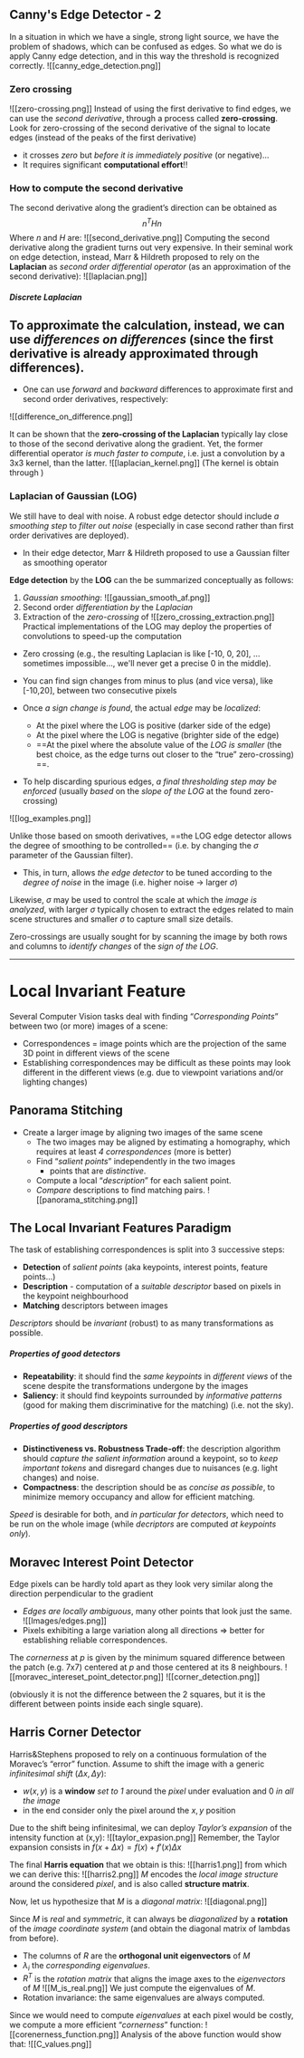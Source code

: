 ## Canny's Edge Detector - 2
In a situation in which we have a single, strong light source, we have the problem of shadows, which can be confused as edges. So what we do is apply Canny edge detection, and in this way the threshold is recognized correctly.
![[canny_edge_detection.png]]
### Zero crossing
![[zero-crossing.png]]
Instead of using the first derivative to find edges, we can use the _second derivative_, through a process called __zero-crossing__. 
Look for zero-crossing of the second derivative of the signal to locate edges (instead of the peaks of the first derivative) 
- it crosses _zero_ but _before it is immediately positive_ (or negative)… 
- It requires significant __computational effort__!!

### How to compute the second derivative
The second derivative along the gradient’s direction can be obtained as $$n^THn$$
Where $n$ and $H$ are:
![[second_derivative.png]]
Computing the second derivative along the gradient turns out very expensive. In their seminal work on edge detection, instead, Marr & Hildreth proposed to rely on the __Laplacian__ as _second order differential operator_ (as an approximation of the second derivative):
![[laplacian.png]]

##### Discrete Laplacian
To approximate the calculation, instead, we can use _differences on differences_ (since the first derivative is already approximated through differences).  
- 
- One can use _forward_ and _backward_ differences to approximate first and second order derivatives, respectively:

![[difference_on_difference.png]]

It can be shown that the __zero-crossing of the Laplacian__ typically lay close to those of the second derivative along the gradient. Yet, the former differential operator _is much faster to compute_, i.e. just a convolution by a 3x3 kernel, than the latter.
![[laplacian_kernel.png]]
(The kernel is obtain through )

### Laplacian of Gaussian (LOG) 
We still have to deal with noise. A robust edge detector should include _a smoothing step_ to _filter out noise_ (especially in case second rather than first order derivatives are deployed). 
- In their edge detector, Marr & Hildreth proposed to use a Gaussian filter as smoothing operator

__Edge detection__ by the __LOG__ can the be summarized conceptually as follows: 
1. _Gaussian smoothing_: ![[gaussian_smooth_af.png]]
2. Second order _differentiation by_ the _Laplacian_ 
3. Extraction of the _zero-crossing_ of ![[zero_crossing_extraction.png]]
Practical implementations of the LOG may deploy the properties of convolutions to speed-up the computation

- Zero crossing (e.g., the resulting Laplacian is like \[-10, 0, 20\], …sometimes impossible…, we'll never get a precise 0 in the middle).  
- You can find sign changes from minus to plus (and vice versa), like \[-10,20\], between two consecutive pixels 

- Once _a sign change is found_, the actual _edge_ may be _localized_: 
	- At the pixel where the LOG is positive (darker side of the edge) 
	- At the pixel where the LOG is negative (brighter side of the edge) 
	- ==At the pixel where the absolute value of the _LOG is smaller_ (the best choice, as the edge turns out closer to the “true” zero-crossing) ==. 

- To help discarding spurious edges, _a final thresholding step may be enforced_ (usually _based_ on the _slope of the LOG_ at the found zero-crossing)

![[log_examples.png]]

Unlike those based on smooth derivatives, ==the LOG edge detector allows the degree of smoothing to be controlled== (i.e. by changing the $σ$ parameter of the Gaussian filter). 
- This, in turn, allows _the edge detector_ to be tuned according to the _degree of noise_ in the image (i.e. higher noise -> larger $σ$) 

Likewise, $σ$ may be used to control the scale at which the _image is analyzed_, with larger $σ$ typically chosen to extract the edges related to main scene structures and smaller $σ$ to capture small size details.

Zero-crossings are usually sought for by scanning the image by both rows and columns to _identify changes_ of the _sign of the LOG_. 

----
# Local Invariant Feature
Several Computer Vision tasks deal with finding “_Corresponding Points_” between two (or more) images of a scene:
- Correspondences = image points which are the projection of the same 3D point in different views of the scene 
- Establishing correspondences may be difficult as these points may look different in the different views (e.g. due to viewpoint variations and/or lighting changes)

## Panorama Stitching
- Create a larger image by aligning two images of the same scene 
	- The two images may be aligned by estimating a homography, which requires at least _4 correspondences_ (more is better) 
	- Find “_salient points_” independently in the two images 
		- points that are _distinctive_. 
	- Compute a local “_description_” for each salient point.  
	- _Compare_ descriptions to find matching pairs. 
![[panorama_stitching.png]]

## The Local Invariant Features Paradigm
The task of establishing correspondences is split into 3 successive steps:
- __Detection__ of _salient points_ (aka keypoints, interest points, feature points...) 
- __Description__ - computation of a _suitable descriptor_ based on pixels in the keypoint neighbourhood 
- __Matching__ descriptors between images

_Descriptors_ should be _invariant_ (robust) to as many transformations as possible. 

##### Properties of good detectors 
- __Repeatability__: it should find the _same keypoints_ in _different views_ of the scene despite the transformations undergone by the images 
- __Saliency__: it should find keypoints surrounded by _informative patterns_ (good for making them discriminative for the matching) (i.e. not the sky).

##### Properties of good descriptors
- __Distinctiveness vs. Robustness Trade-off__: the description algorithm should _capture the salient information_ around a keypoint, so to _keep important tokens_ and disregard changes due to nuisances (e.g. light changes) and noise. 
- __Compactness__: the description should be as _concise as possible_, to minimize memory occupancy and allow for efficient matching.

_Speed_ is desirable for both, and _in particular for detectors_, which need to be run on the whole image (while _decriptors_ are computed _at keypoints only_). 

## Moravec Interest Point Detector
Edge pixels can be hardly told apart as they look very similar along the direction perpendicular to the gradient 
- _Edges are locally ambiguous_, many other points that look just the same.
![[Images/edges.png]]
- Pixels exhibiting a large variation along all directions => better for establishing reliable correspondences. 

The _cornerness_ at $p$ is given by the minimum squared difference between the patch (e.g. 7x7) centered at $p$ and those centered at its 8 neighbours.
![[moravec_intereset_point_detector.png]]
![[corner_detection.png]]

(obviously it is not the difference between the 2 squares, but it is the different between points inside each single square). 

## Harris Corner Detector
Harris&Stephens proposed to rely on a continuous formulation of the Moravec’s “error” function.
Assume to shift the image with a generic _infinitesimal shift_ $(Δx, Δy)$: 
- $w(x,y)$ is a __window__ _set to 1_ around the _pixel_ under evaluation and 0 _in all the image_ 
- in the end consider only the pixel around the $x,y$ position 

Due to the shift being infinitesimal, we can deploy _Taylor’s expansion_ of the intensity function at (x,y):
![[taylor_expasion.png]]
Remember, the Taylor expansion consists in $f(x + \Delta x) = f(x) + f'(x)\Delta x$

The final __Harris equation__ that we obtain is this:
![[harris1.png]]
from which we can derive this:
![[harris2.png]]
$M$ encodes the _local image structure_ around the considered _pixel_, and is also called __structure matrix__.  

Now, let us hypothesize that $M$ is a _diagonal matrix_:
![[diagonal.png]]

Since $M$ is _real_ and _symmetric_, it can always be _diagonalized_ by a __rotation__ of the _image coordinate system_ (and obtain the diagonal matrix of lambdas from before). 
- The columns of $R$ are the __orthogonal unit eigenvectors__ of $M$ 
- $λ_i$ the _corresponding eigenvalues_. 
- $R^T$ is the _rotation matrix_ that aligns the image axes to the _eigenvectors_ of $M$
![[M_is_real.png]]
We just compute the eigenvalues of $M$. 
- Rotation invariance: the same eigenvalues are always computed. 

Since we would need to compute _eigenvalues_ at each pixel would be costly, 
we compute a more efficient “_cornerness_” function: 
![[corenerness_function.png]]
Analysis of the above function would show that:
![[C_values.png]]